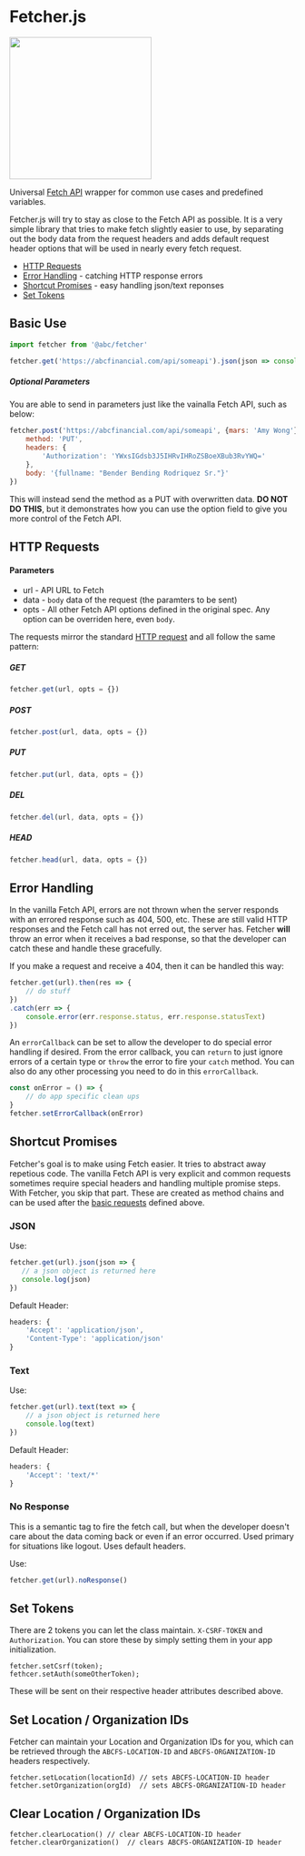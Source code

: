 # Fetcher.js
<img src="http://i.imgur.com/X9840mX.png" width="250px" />

Universal [Fetch API](https://developer.mozilla.org/en-US/docs/Web/API/Fetch_API) wrapper for common use cases and predefined variables.

Fetcher.js will try to stay as close to the Fetch API as possible. It is a very simple library that tries to make fetch slightly easier to use, by separating out the body data from the request headers and adds default request header options that will be used in nearly every fetch request.

* [HTTP Requests](#http-requests)
* [Error Handling](#error-handling) - catching HTTP response errors
* [Shortcut Promises](#shortcut-promises) - easy handling json/text reponses
* [Set Tokens](#set-tokens)

## Basic Use

```JavaScript
import fetcher from '@abc/fetcher'

fetcher.get('https://abcfinancial.com/api/someapi').json(json => console.log(json))
```

##### Optional Parameters

You are able to send in parameters just like the vainalla Fetch API, such as below:

```JavaScript
fetcher.post('https://abcfinancial.com/api/someapi', {mars: 'Amy Wong'}, {
    method: 'PUT',
    headers: {
        'Authorization': 'YWxsIGdsb3J5IHRvIHRoZSBoeXBub3RvYWQ='
    },
    body: '{fullname: "Bender Bending Rodriquez Sr."}'
})
```

This will instead send the method as a PUT with overwritten data. **DO NOT DO THIS**, but it demonstrates how you can use the option field to give you more control of the Fetch API.

## HTTP Requests

#### Parameters
* url - API URL to Fetch
* data - `body` data of the request (the paramters to be sent)
* opts - All other Fetch API options defined in the original spec. Any option can be overriden here, even `body`.

The requests mirror the standard [HTTP request](https://www.w3.org/Protocols/rfc2616/rfc2616-sec9.html) and all follow the same pattern:

##### GET

```JavaScript
fetcher.get(url, opts = {})
```

##### POST

```JavaScript
fetcher.post(url, data, opts = {})
```

##### PUT

```JavaScript
fetcher.put(url, data, opts = {})
```

##### DEL

```JavaScript
fetcher.del(url, data, opts = {})
```

##### HEAD

```JavaScript
fetcher.head(url, data, opts = {})
```

## Error Handling

In the vanilla Fetch API, errors are not thrown when the server responds with an errored response such as 404, 500, etc.
These are still valid HTTP responses and the Fetch call has not erred out, the server has.
Fetcher **will** throw an error when it receives a bad response, so that the developer can catch these and handle these
gracefully.

If you make a request and receive a 404, then it can be handled this way:

```JavaScript
fetcher.get(url).then(res => {
    // do stuff
})
.catch(err => {
    console.error(err.response.status, err.response.statusText)
})
```

An `errorCallback` can be set to allow the developer to do special error handling if desired. From the error callback,
you can `return` to just ignore errors of a certain type or `throw` the error to fire your `catch` method. You can also
do any other processing you need to do in this `errorCallback`.

```javascript
const onError = () => {
    // do app specific clean ups
}
fetcher.setErrorCallback(onError)
```

## Shortcut Promises
Fetcher's goal is to make using Fetch easier. It tries to abstract away repetious code. The vanilla Fetch API is very explicit and common requests sometimes require special headers and handling multiple promise steps. With Fetcher, you skip that part. These are created as method chains and can be used after the [basic requests](#available-requests) defined above.

### JSON

Use:

```JavaScript
fetcher.get(url).json(json => {
   // a json object is returned here
   console.log(json)
})
```

Default Header:

```JavaScript
headers: {
    'Accept': 'application/json',
    'Content-Type': 'application/json'
}
```

### Text

Use:

```JavaScript
fetcher.get(url).text(text => {
    // a json object is returned here
    console.log(text)
})
```

Default Header:

```JavaScript
headers: {
    'Accept': 'text/*'
}
```

### No Response

This is a semantic tag to fire the fetch call, but when the developer doesn't care about the data coming back or even if an error occurred. Used primary for situations like logout. Uses default headers.

Use:

```JavaScript
fetcher.get(url).noResponse()
```

## Set Tokens

There are 2 tokens you can let the class maintain. `X-CSRF-TOKEN` and `Authorization`. You can store these by simply setting them in your app initialization.

    fetcher.setCsrf(token);
    fethcer.setAuth(someOtherToken);

These will be sent on their respective header attributes described above.

## Set Location / Organization IDs

Fetcher can maintain your Location and Organization IDs for you, which can be retrieved through the `ABCFS-LOCATION-ID` and `ABCFS-ORGANIZATION-ID` headers respectively.

    fetcher.setLocation(locationId) // sets ABCFS-LOCATION-ID header
    fetcher.setOrganization(orgId)  // sets ABCFS-ORGANIZATION-ID header

## Clear Location / Organization IDs

    fetcher.clearLocation() // clear ABCFS-LOCATION-ID header
    fetcher.clearOrganization()  // clears ABCFS-ORGANIZATION-ID header
